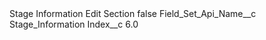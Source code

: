 <?xml version="1.0" encoding="UTF-8"?>
<CustomMetadata xmlns="http://soap.sforce.com/2006/04/metadata" xmlns:xsi="http://www.w3.org/2001/XMLSchema-instance" xmlns:xsd="http://www.w3.org/2001/XMLSchema">
    <label>Stage Information Edit Section</label>
    <protected>false</protected>
    <values>
        <field>Field_Set_Api_Name__c</field>
        <value xsi:type="xsd:string">Stage_Information</value>
    </values>
    <values>
        <field>Index__c</field>
        <value xsi:type="xsd:double">6.0</value>
    </values>
</CustomMetadata>
